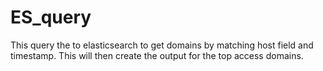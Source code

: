 # ES_query
This query the to elasticsearch to get domains by matching host field and timestamp. This will then create the output for the top access domains.
